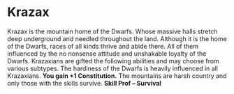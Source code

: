 Krazax
======

Krazax is the mountain home of the Dwarfs. Whose massive halls stretch deep underground and needled throughout the land. Although it is the home of the Dwarfs, races of all kinds thrive and abide there. All of them influenced by the no nonsense attitude and unshakable loyalty of the Dwarfs. Krazaxians are gifted the following abilities and may choose from various subtypes.   The hardiness of the Dwarfs is heavily influenced in all Krazaxians. **You gain +1 Constitution.**  The mountains are harsh country and only those with the skills survive. **Skill Prof – Survival**
